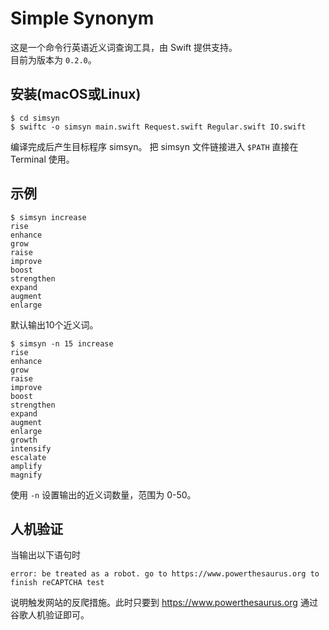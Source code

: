 # Simple Synonym
这是一个命令行英语近义词查询工具，由 Swift 提供支持。  
目前为版本为 `0.2.0`。

## 安装(macOS或Linux)
    $ cd simsyn
    $ swiftc -o simsyn main.swift Request.swift Regular.swift IO.swift
编译完成后产生目标程序 simsyn。
把 simsyn 文件链接进入 `$PATH` 直接在 Terminal 使用。

## 示例
    $ simsyn increase
    rise
    enhance
    grow
    raise
    improve
    boost
    strengthen
    expand
    augment
    enlarge
默认输出10个近义词。

    $ simsyn -n 15 increase
    rise
    enhance
    grow
    raise
    improve
    boost
    strengthen
    expand
    augment
    enlarge
    growth
    intensify
    escalate
    amplify
    magnify
使用 `-n` 设置输出的近义词数量，范围为 0-50。

## 人机验证
当输出以下语句时

    error: be treated as a robot. go to https://www.powerthesaurus.org to finish reCAPTCHA test
说明触发网站的反爬措施。此时只要到 https://www.powerthesaurus.org 通过谷歌人机验证即可。
